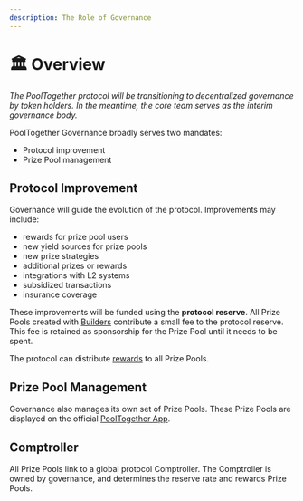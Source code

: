 ```yaml
---
description: The Role of Governance
---
```


# 🏛️ Overview

_The PoolTogether protocol will be transitioning to decentralized governance by token holders.  In the meantime, the core team serves as the interim governance body._

PoolTogether Governance broadly serves two mandates:

* Protocol improvement
* Prize Pool management

## Protocol Improvement

Governance will guide the evolution of the protocol.  Improvements may include:

* rewards for prize pool users
* new yield sources for prize pools 
* new prize strategies
* additional prizes or rewards
* integrations with L2 systems
* subsidized transactions
* insurance coverage

These improvements will be funded using the **protocol reserve**.  All Prize Pools created with [Builders](../protocol/builders/) contribute a small fee to the protocol reserve.  This fee is retained as sponsorship for the Prize Pool until it needs to be spent.

The protocol can distribute [rewards](untitled.md) to all Prize Pools.

## Prize Pool Management

Governance also manages its own set of Prize Pools.  These Prize Pools are displayed on the official [PoolTogether App](https://app.pooltogether.com).

## Comptroller

All Prize Pools link to a global protocol Comptroller.  The Comptroller is owned by governance, and determines the reserve rate and rewards Prize Pools.

